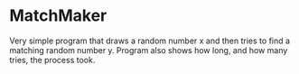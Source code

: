 # MatchMaker

Very simple program that draws a random number x and then tries to find a matching random number y.
Program also shows how long, and how many tries, the process took.
